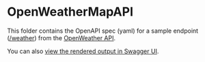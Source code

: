 # OpenWeatherMapAPI

This folder contains the OpenAPI spec (yaml) for a sample endpoint ([/weather](https://openweathermap.org/current)) from 
the [OpenWeather API](https://openweathermap.org/api). 

You can also [view the rendered output in Swagger UI](file:///Users/mcr/Downloads/swagger-ui-master/dist/index.html#/Weather%20endpoints/get-weather).
